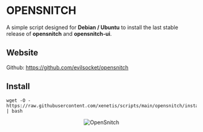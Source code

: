 # OPENSNITCH

A simple script designed for **Debian / Ubuntu** to install the last stable release of **opensnitch** and **opensnitch-ui**.

## Website

Github: https://github.com/evilsocket/opensnitch

## Install 

````shell
wget -O - https://raw.githubusercontent.com/xenetis/scripts/main/opensnitch/install.sh | bash
````

<p align="center">
  <img src="https://user-images.githubusercontent.com/2742953/85205382-6ba9cb00-b31b-11ea-8e9a-bd4b8b05a236.png" alt="OpenSnitch"/>
</p>